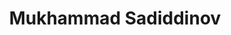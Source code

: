 ---
title: Mukhammad Sadiddinov
layout: fellow
university: xx
programming-languages: xx
description: xxxx
interests: xx
img: mukhammad.png
---